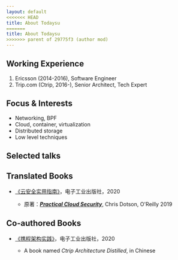 ```yaml
---
layout: default
<<<<<<< HEAD
title: About Todaysu
=======
title: About Todaysu
>>>>>>> parent of 29775f3 (author mod)
---
```


## Working Experience

1. Ericsson (2014-2016), Software Engineer
1. Trip.com (Ctrip, 2016-), Senior Architect, Tech Expert

## Focus & Interests

* Networking, BPF
* Cloud, container, virtualization
* Distributed storage
* Low level techniques

## Selected talks



## Translated Books

* [《云安全实用指南》](https://item.jd.com/66761430027.html)，电子工业出版社，2020

    * 原著：[***Practical Cloud Security***](https://www.oreilly.com/library/view/practical-cloud-security/9781492037507/),
      Chris Dotson, O'Reilly 2019

## Co-authored Books

* [《携程架构实践》](https://item.jd.com/12838702.html)，电子工业出版社，2020

    * A book named *Ctrip Architecture Distilled*, in Chinese
